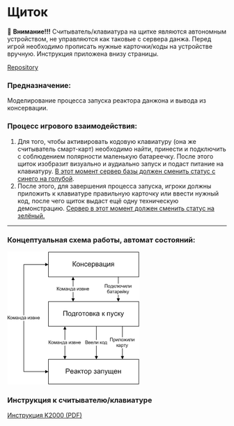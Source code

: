 # Щиток

🔴 **Внимание!!!** Считыватель/клавиатура на щитке являются автономным устройством, не управляются как таковые с сервера данжа. Перед игрой необходимо прописать нужные карточки/коды на устройстве вручную. Инструкция приложена внизу страницы.

[Repository](https://github.com/skaben/simple_shield)

### Предназначение:

Моделирование процесса запуска реактора данжона и вывода из консервации. 

### Процесс игрового взаимодействия:

1. Для того, чтобы активировать кодовую клавиатуру (она же считыватель смарт-карт) необходимо найти, принести и подключить с соблюдением полярности маленькую батареечку. После этого щиток изобразит визуально и аудиально запуск и подаст питание на клавиатуру. [В этот момент сервер базы должен сменить статус с синего на голубой](./alert_status.md).
2. После этого, для завершения процесса запуска, игроки должны приложить к клавиатуре правильную карточку или ввести нужный код, после чего щиток выдаст ещё одну техническую демонстрацию. [Сервер в этот момент должен сменить статус на зелёный.](./alert_status.md)

---

### Концептуальная схема работы, автомат состояний:

![Схема щитка](../.assets/powerbox.png)

### Инструкция к считывателю/клавиатуре

[Инструкция K2000 (PDF)](../.assets/K2000.pdf)